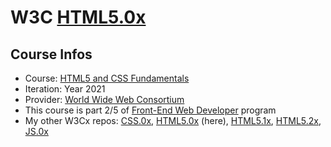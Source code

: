 # W3C [HTML5.0x](https://www.edx.org/course/html5-and-css-fundamentals)
## Course Infos
* Course: [HTML5 and CSS Fundamentals](https://www.edx.org/course/html5-and-css-fundamentals)
* Iteration: Year 2021
* Provider: [World Wide Web Consortium](https://www.edx.org/school/w3cx)
* This course is part 2/5 of [Front-End Web Developer](https://www.edx.org/professional-certificate/w3cx-front-end-web-developer) program
* My other W3Cx repos: [CSS.0x](https://github.com/e1630m/edx-w3c-css0x), [HTML5.0x](https://github.com/e1630m/edx-w3c-html50x) (here), [HTML5.1x](https://github.com/e1630m/edx-w3c-html51x), [HTML5.2x](https://github.com/e1630m/edx-w3c-html52x), [JS.0x](https://github.com/e1630m/edx-w3c-js0x)

